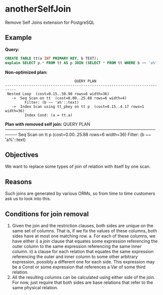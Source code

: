 # anotherSelfJoin
Remove Self Joins extension for PostgreSQL

## Example
**Query:**

```SQL
CREATE TABLE tt(a INT PRIMARY KEY, b TEXT);
explain SELECT p.* FROM tt AS p JOIN (SELECT * FROM tt WHERE b ~~ 'a%') AS q ON p.a = q.a;
```
**Non-optimized plan:**
```
                                QUERY PLAN                                 
---------------------------------------------------------------------------
 Nested Loop  (cost=0.15..50.90 rows=6 width=36)
   ->  Seq Scan on tt  (cost=0.00..25.88 rows=6 width=4)
         Filter: (b ~~ 'a%'::text)
   ->  Index Scan using tt_pkey on tt p  (cost=0.15..4.17 rows=1 width=36)
         Index Cond: (a = tt.a)
```
**Plan with removed self join:**
                       QUERY PLAN
──────────────────────────────────────────────────────
  Seq Scan on tt p  (cost=0.00..25.88 rows=6 width=36)
    Filter: (b ~~ 'a%'::text)
    
## Objectives
We want to replace some types of join of relation with itself by one scan.

## Reasons
Such joins are generated by various ORMs, so from time to time customers ask us to look into this.

## Conditions for join removal
1. Given the join and the restriction clauses, both sides are unique on the same set of columns. That is, if we fix the values of these columns, both sides have at most one matching row.
  a. For each of these columns, we have either
    i) a join clause that equates some expression referencing the outer column to the same expression referencing the same inner column.
    ii) a clause for each relation that equates the same expression referencing the outer and inner column to some other arbitrary expression, possibly a different one for each side. This expression may be a Const or some expression that references a Var of some third relation.
2. All the resulting columns can be calculated using either side of the join. For now, just require that both sides are base relations that refer to the same physical relation.
